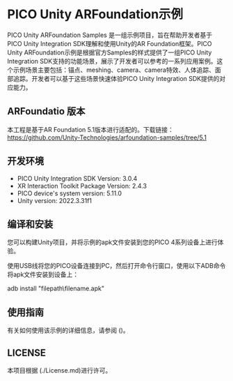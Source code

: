 # PICO Unity ARFoundation示例
PICO Unity ARFoundation Samples 是一组示例项目，旨在帮助开发者基于PICO Unity Integration SDK理解和使用Unity的AR Foundation框架。PICO Unity ARFoundation示例是根据官方Samples的样式提供了一组PICO Unity Integration SDK支持的功能场景，展示了开发者可以参考的一系列应用案例。这个示例场景主要包括：锚点、meshing、camera、camera特效、人体追踪、面部追踪。开发者可以基于这些场景快速体验PICO Unity Integration SDK提供的对应能力。

## ARFoundatio 版本
本工程是基于AR Foundation 5.1版本进行适配的。下载链接：https://github.com/Unity-Technologies/arfoundation-samples/tree/5.1

## 开发环境

- PICO Unity Integration SDK Version: 3.0.4
- XR Interaction Toolkit Package Version: 2.4.3
- PICO device's system version: 5.11.0
- Unity version: 2022.3.31f1

## 编译和安装

您可以构建Unity项目，并将示例的apk文件安装到您的PICO 4系列设备上进行体验。

使用USB线将您的PICO设备连接到PC，然后打开命令行窗口，使用以下ADB命令将apk文件安装到设备上：

adb install "filepath\filename.apk"


## 使用指南

有关如何使用该示例的详细信息，请参阅 ()。

## LICENSE
本项目根据 (./License.md)进行许可。
